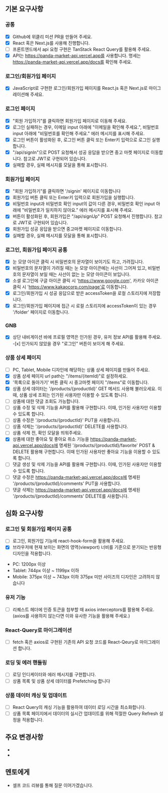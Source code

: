 ## 기본 요구사항

### 공통

- [x] Github에 위클리 미션 PR을 만들어 주세요.
- [x] React 혹은 Next.js를 사용해 진행합니다.
- [ ] 프론트엔드에서 api 요청 구현은 TanStack React Query를 활용해 주세요.
- [x] API는 https://panda-market-api.vercel.app를 사용합니다. 명세는 https://panda-market-api.vercel.app/docs를 확인해 주세요.

### 로그인/회원가입 페이지

- [x] JavaScript로 구현한 로그인/회원가입 페이지를 React.js 혹은 Next.js로 마이그레이션해 주세요.

### 로그인 페이지

- [x] "회원 가입하기"를 클릭하면 회원가입 페이지로 이동해 주세요.
- [x] 로그인 실패하는 경우, 이메일 input 아래에 "이메일을 확인해 주세요.", 비밀번호 input 아래에 "비밀번호를 확인해 주세요." 에러 메시지를 표시해 주세요.
- [x] 로그인 버튼이 활성화된 후, 로그인 버튼 클릭 또는 Enter키 입력으로 로그인 실행합니다.
- [x] "/api/signIn"으로 POST 요청해서 성공 응답을 받으면 중고 마켓 페이지로 이동합니다. 참고로 JWT로 구현되어 있습니다.
- [x] 실패할 경우, 실패 메시지를 모달을 통해 표시합니다.

### 회원가입 페이지

- [x] "회원 가입하기"를 클릭하면 '/signin' 페이지로 이동합니다
- [x] 회원가입 버튼 클릭 또는 Enter키 입력으로 회원가입을 실행합니다.
- [x] 비밀번호 input과 비밀번호 확인 input의 값이 다른 경우, 비밀번호 확인 input 아래에 "비밀번호가 일치하지 않아요." 에러 메시지를 표시해 주세요.
- [x] 버튼이 활성화된 후, 회원가입은 "/api/signUp" POST 요청해서 진행합니다. 참고로 JWT로 구현되어 있습니다.
- [x] 회원가입 성공 응답을 받으면 중고마켓 페이지로 이동합니다.
- [x] 실패할 경우, 실패 메시지를 모달을 통해 표시합니다.

### 로그인, 회원가입 페이지 공통

- [x] 눈 모양 아이콘 클릭 시 비밀번호의 문자열이 보이기도 하고, 가려집니다.
- [x] 비밀번호의 문자열이 가려질 때는 눈 모양 아이콘에는 사선이 그어져 있고, 비밀번호의 문자열이 보일 때는 사선이 없는 눈 모양 아이콘이 보입니다.
- [x] 소셜 로그인에 구글 아이콘 클릭 시 'https://www.google.com', 카카오 아이콘 클릭 시 'https://www.kakaocorp.com/page'로 이동합니다.
- [x] 로그인/회원가입 시 성공 응답으로 받은 accessToken을 로컬 스토리지에 저장합니다.
- [x] 로그인/회원가입 페이지에 접근 시 로컬 스토리지에 accessToken이 있는 경우 '/folder' 페이지로 이동합니다.

### GNB

-[x] 상단 내비게이션 바에 프로필 영역은 인가된 경우, 유저 정보 API를 활용해 주세요. -[x] 인가되지 않았을 경우 "로그인" 버튼이 보이게 해 주세요.

### 상품 상세 페이지

- [ ] PC, Tablet, Mobile 디자인에 해당하는 상품 상세 페이지를 만들어 주세요.
- [x] 상품 상세 페이지 url path는 "/items/{itemId)"로 설정하세요.
- [x] '목록으로 돌아가기' 버튼 클릭 시 중고마켓 페이지 "/items"로 이동합니다.
- [x] 상품 상세 데이터는 '/products/{productId}' GET 메서드 사용해 불러오세요. 이때, 상품 상세 조회는 인가된 사용자만 이용할 수 있도록 합니다.
- [ ] 상품에 대한 댓글 조회도 가능합니다.
- [ ] 상품 수정 및 삭제 기능을 API를 활용해 구현합니다. 이때, 인가된 사용자만 이용할 수 있도록 합니다.
- [ ] 상품 수정은 '/products/{productId}' PUT을 사용합니다.
- [ ] 상품 삭제는 '/products/{productId}' DELETE를 사용합니다.
- [ ] 상품 삭제 전, 확인 모달을 띄워주세요.
- [x] 상품에 대한 좋아요 및 좋아요 취소 기능을 https://panda-market-api.vercel.app/docs에 명세된 '/products/{productId}/favorite' POST & DELETE 활용해 구현합니다. 이때 인가된 사용자만 좋아요 기능을 이용할 수 있도록 합니다.
- [ ] 댓글 생성 및 삭제 기능을 API를 활용해 구현합니다. 이때, 인가된 사용자만 이용할 수 있도록 합니다.
- [ ] 댓글 수정은 https://panda-market-api.vercel.app/docs에 명세된 '/products/{productId}/comments' PUT을 사용합니다.
- [ ] 댓글 삭제는 https://panda-market-api.vercel.app/docs에 명세된 '/products/{productId}/comments' DELETE를 사용합니다.

## 심화 요구사항

### 로그인 및 회원가입 페이지 공통

- [ ] 로그인, 회원가입 기능에 react-hook-form을 활용해 주세요.
- [x] 브라우저에 현재 보이는 화면의 영역(viewport) 너비를 기준으로 분기되는 반응형 디자인을 적용합니다.
- PC: 1200px 이상
- Tablet: 744px 이상 ~ 1199px 이하
- Mobile: 375px 이상 ~ 743px 이하
  375px 미만 사이즈의 디자인은 고려하지 않습니다

### 유저 기능

- [ ] 리퀘스트 헤더에 인증 토큰을 첨부할 때 axios interceptors를 활용해 주세요. (axios를 사용하지 않는다면 이와 유사한 기능을 활용해 주세요.)

### React-Query로 마이그레이션

- [ ] fetch 혹은 axios로 구현된 기존의 API 요청 코드를 React-Qeury로 마이그레이션 합니다.

### 로딩 및 에러 핸들링

- [ ] 로딩 인디케이터와 에러 메시지를 구현합니다.
- [ ] 상품 목록 및 상품 상세 데이터를 Prefetching 합니다

### 상품 데이터 캐싱 및 업데이트

- [ ] React Query의 캐싱 기능을 활용하여 데이터 로딩 시간을 최소화합니다.
- [ ] 상품 목록 페이지에서 데이터의 실시간 업데이트를 위해 적절한 Query Refresh 설정을 적용합니다.

## 주요 변경사항

-
-

## 멘토에게

- 셀프 코드 리뷰를 통해 질문 이어가겠습니다.
